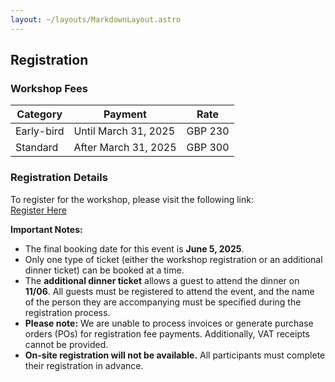 ```yaml
---
layout: ~/layouts/MarkdownLayout.astro
---
```


## Registration

### Workshop Fees

| Category   | Payment              | Rate    |
| ---------- | -------------------- | ------- |
| Early-bird | Until March 31, 2025 | GBP 230 |
| Standard   | After March 31, 2025 | GBP 300 |

### Registration Details

To register for the workshop, please visit the following link:  
<a href="https://estore.kcl.ac.uk/conferences-and-events/academic-faculties/faculty-of-natural-mathematical-sciences/department-of-engineering/from-planning-to-operation-efficient-assessment-of-harmonic-emission-from-distorting-installations" target="_blank">Register Here</a>

**Important Notes:**

- The final booking date for this event is **June 5, 2025**.
- Only one type of ticket (either the workshop registration or an additional dinner ticket) can be booked at a time.
- The **additional dinner ticket** allows a guest to attend the dinner on **11/06**. All guests must be registered to attend the event, and the name of the person they are accompanying must be specified during the registration process.
- **Please note:** We are unable to process invoices or generate purchase orders (POs) for registration fee payments. Additionally, VAT receipts cannot be provided.
- **On-site registration will not be available.** All participants must complete their registration in advance.
